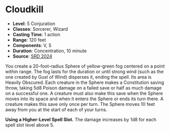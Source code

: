 # Cloudkill

- **Level**: 5 Conjuration
- **Classes**: Sorcerer, Wizard
- **Casting Time**: 1 action
- **Range**: 120 feet
- **Components**: V, S
- **Duration**: Concentration, 10 minute
- **Source**: [SRD 2024](../../../srds/SRD_2024.pdf)

You create a 20-foot-radius Sphere of yellow-green fog centered on a point within range. The fog lasts for the duration or until strong wind (such as the one created by Gust of Wind) disperses it, ending the spell. Its area is Heavily Obscured. Each creature in the Sphere makes a Constitution saving throw, taking 5d8 Poison damage on a failed save or half as much damage on a successful one. A creature must also make this save when the Sphere moves into its space and when it enters the Sphere or ends its turn there. A creature makes this save only once per turn. The Sphere moves 10 feet away from you at the start of each of your turns.

**Using a Higher-Level Spell Slot.** The damage increases by 1d8 for each spell slot level above 5.
